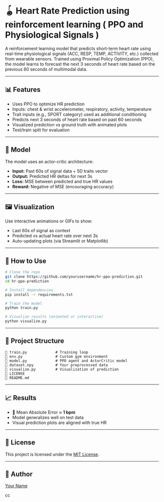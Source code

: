 # 🪀 Heart Rate Prediction using reinforcement learning ( PPO and Physiological Signals )

A reinforcement learning model that predicts short-term heart rate using real-time physiological signals (ACC, RESP, TEMP, ACTIVITY, etc.) collected from wearable sensors. Trained using Proximal Policy Optimization (PPO), the model learns to forecast the next 3 seconds of heart rate based on the previous 60 seconds of multimodal data.

---

## 📊 Features

- Uses PPO to optimize HR prediction
- Inputs: chest & wrist accelerometer, respiratory, activity, temperature
- Trait inputs (e.g., SPORT category) used as additional conditioning
- Predicts next 3 seconds of heart rate based on past 60 seconds
- Visualized prediction vs ground truth with animated plots
- Test/train split for evaluation

---

## 🧠 Model

The model uses an actor-critic architecture:

- **Input:** Past 60s of signal data + 5D traits vector
- **Output:** Predicted HR deltas for next 3s
- **Loss:** MSE between predicted and true HR values
- **Reward:** Negative of MSE (encouraging accuracy)

---

## 🖼 Visualization

Use interactive animations or GIFs to show:

- Last 60s of signal as context
- Predicted vs actual heart rate over next 3s
- Auto-updating plots (via Streamlit or Matplotlib)

---

## 🧪 How to Use

```bash
# Clone the repo
git clone https://github.com/yourusername/hr-ppo-prediction.git
cd hr-ppo-prediction

# Install dependencies
pip install -r requirements.txt

# Train the model
python train.py

# Visualize results (animated or interactive)
python visualize.py
```

---

## 📁 Project Structure

```
🔹 train.py             # Training loop
🔹 env.py               # Custom gym environment
🔹 model.py             # PPO agent and ActorCritic model
🔹 dataset.npy          # Your preprocessed data
🔹 visualize.py         # Visualization of prediction
🔹 LICENSE
🔹 README.md
```

---

## 📈 Results

- 🧪 Mean Absolute Error ≈ **1 bpm**
- Model generalizes well on test data
- Visual prediction plots are aligned with true HR

---

## 📄 License

This project is licensed under the [MIT License](./LICENSE).

---

## 🤛 Author

[Your Name](https://github.com/yourusername)

cc

